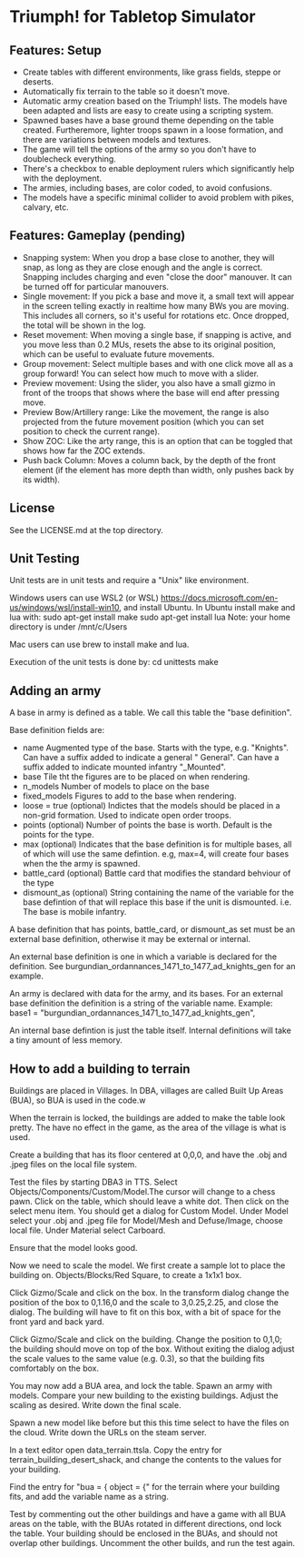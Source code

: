 Triumph! for Tabletop Simulator
===============================

Features: Setup
---------------

- Create tables with different environments, like grass fields, steppe or deserts.
- Automatically fix terrain to the table so it doesn't move.
- Automatic army creation based on the Triumph! lists. The models have been adapted and lists are easy to create using a scripting system.
- Spawned bases have a base ground theme depending on the table created. Furtheremore, lighter troops spawn in a loose formation, and there are variations between models and textures.
- The game will tell the options of the army so you don't have to doublecheck everything.
- There's a checkbox to enable deployment rulers which significantly help with the deployment.
- The armies, including bases, are color coded, to avoid confusions.
- The models have a specific minimal collider to avoid problem with pikes, calvary, etc.

Features: Gameplay (pending)
----------------------------

- Snapping system: When you drop a base close to another, they will snap, as long as they are close enough and the angle is correct. Snapping includes charging and even "close the door" manouver. It can be turned off for particular manouvers.
- Single movement: If you pick a base and move it, a small text will appear in the screen telling exactly in realtime how many BWs you are moving. This includes all corners, so it's useful for rotations etc. Once dropped, the total will be shown in the log.
- Reset movement: When moving a single base, if snapping is active, and you move less than 0.2 MUs, resets the abse to its original position, which can be useful to evaluate future movements.
- Group movement: Select multiple bases and with one click move all as a group forward! You can select how much to move with a slider.
- Preview movement: Using the slider, you also have a small gizmo in front of the troops that shows where the base will end after pressing move.
- Preview Bow/Artillery range: Like the movement, the range is also projected from the future movement position (which you can set position to check the current range).
- Show ZOC: Like the arty range, this is an option that can be toggled that shows how far the ZOC extends.
- Push back Column: Moves a column back, by the depth of the front element (if the element has more depth than width, only pushes back by its width).

License
-------

See the LICENSE.md at the top directory.

Unit Testing
------------

Unit tests are in unit tests and require a "Unix" like environment.  

Windows users can use WSL2 (or WSL) https://docs.microsoft.com/en-us/windows/wsl/install-win10, and install
Ubuntu.  In Ubuntu install make and lua with:
sudo apt-get install make
sudo apt-get install lua
Note: your home directory is under /mnt/c/Users

Mac users can use brew to install make and lua.

Execution of the unit tests is done by:
cd unittests
make

Adding an army
--------------

A base in army is defined as a table.  We call this table the "base definition".

Base definition fields are:
* name Augmented type of the base. Starts with the type, e.g. "Knights".  
  Can have a suffix added to indicate a general "  General".
  Can have a suffix added to indicate mounted infantry "_Mounted".
* base Tile tht the figures are to be placed on when rendering.
* n_models Number of models to place on the base
* fixed_models Figures to add to the base when rendering.
* loose = true (optional) Indictes that the models should be placed in a
    non-grid formation.  Used to indicate open order troops.
* points (optional) Number of points the base is worth. Default is the points
  for the type.
* max (optional) Indicates that the base definition is for multiple bases,
  all of which will use the same defintion.  e.g, max=4, will create four
  bases when the the army is spawned.
* battle_card (optional) Battle card that modifies the standard behviour of
  the type
* dismount_as (optional) String containing the name of the variable for
  the base defintion of that will replace this base if the unit
  is dismounted.  i.e. The base is mobile infantry.

A base definition that has points, battle_card, or dismount_as set must be an external
base definition, otherwise it may be external or internal.

An external base definition is one in which a variable is declared for the definition.
See burgundian_ordannances_1471_to_1477_ad_knights_gen for an example.

An army is declared with data for the army, and its bases.  For an external
base definition the definition is a string of the variable name.  Example:
base1 = "burgundian_ordannances_1471_to_1477_ad_knights_gen",

An internal base defintion is just the table itself.  Internal definitions will take
a tiny amount of less memory.

How to add a building to terrain
--------------------------------

Buildings are placed in Villages.  In DBA, villages are called
Built Up Areas (BUA), so BUA is used in the code.w

When the terrain is locked, the buildings are added to make the table look
pretty.  The have no effect in the game, as the area of the village
is what is used.

Create a building that has its floor centered at 0,0,0, and have the
.obj and .jpeg files on the local file system.

Test the files by starting DBA3 in TTS.  Select
Objects/Components/Custom/Model.The cursor will change to a chess pawn.
Click on the table, which should leave a white dot.  Then click on the
select menu item.  You should get a dialog for Custom Model. Under Model
select your .obj and .jpeg file for Model/Mesh and Defuse/Image,
choose local file.  Under Material select Carboard.

Ensure that the model looks good.

Now we need to scale the model.  We first create a sample lot to place the
building on.  Objects/Blocks/Red Square, to create a 1x1x1 box.

Click Gizmo/Scale and click on the box.  In the transform dialog change
the position of the box to 0,1.16,0 and the scale to
3,0.25,2.25, and close the dialog.  The building will have to fit
on this box, with a bit of space for the front yard and back yard.

Click Gizmo/Scale and click on the building.  Change the position
to 0,1,0; the building should move on top of the box.  Without
exiting the dialog adjust the scale values to the same value (e.g. 0.3),
so that the building fits comfortably on the box.

You may now add a BUA area, and lock the table. Spawn an army
with models.  Compare your new building to the existing buildings.
Adjust the scaling as desired. Write down the final scale.

Spawn a new model like before but this this time select to have the files
on the cloud. Write down the URLs on the steam server.

In a text editor open data_terrain.ttsla.  Copy the entry for
terrain_building_desert_shack, and change the contents to
the values for your building.

Find the entry for "bua = { object = {" for the terrain where your
building fits, and add the variable name as a string.

Test by commenting out the other buildings and have a game with all BUA
areas on the table, with the BUAs rotated in different directions,
ond lock the table.  Your building should be enclosed in the BUAs, and
should not overlap other buildings.
Uncomment the other builds, and run the test again.

